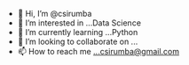 - 👋 Hi, I’m @csirumba
- 👀 I’m interested in ...Data Science
- 🌱 I’m currently learning ...Python 
- 💞️ I’m looking to collaborate on ...
- 📫 How to reach me ...csirumba@gmail.com

<!---
csirumba/csirumba is a ✨ special ✨ repository because its `README.md` (this file) appears on your GitHub profile.
You can click the Preview link to take a look at your changes.
--->
